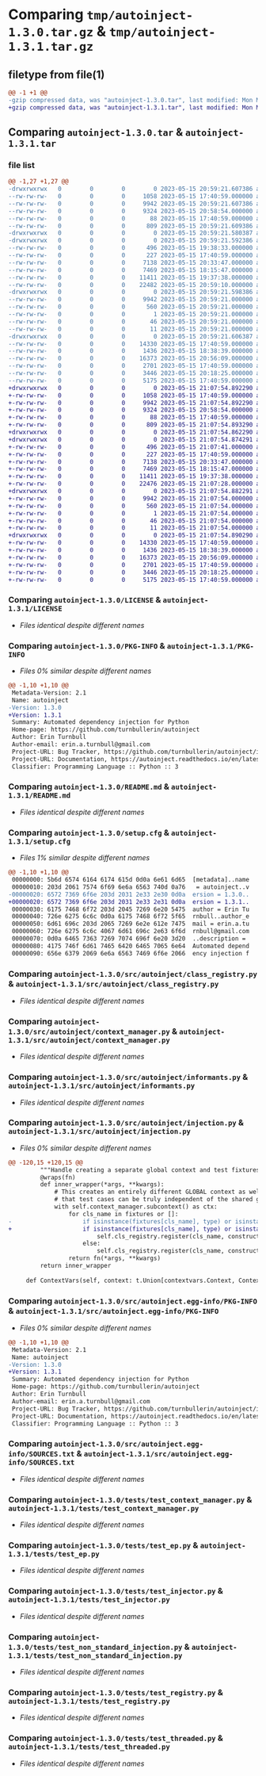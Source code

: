 # Comparing `tmp/autoinject-1.3.0.tar.gz` & `tmp/autoinject-1.3.1.tar.gz`

## filetype from file(1)

```diff
@@ -1 +1 @@
-gzip compressed data, was "autoinject-1.3.0.tar", last modified: Mon May 15 20:59:21 2023, max compression
+gzip compressed data, was "autoinject-1.3.1.tar", last modified: Mon May 15 21:07:54 2023, max compression
```

## Comparing `autoinject-1.3.0.tar` & `autoinject-1.3.1.tar`

### file list

```diff
@@ -1,27 +1,27 @@
-drwxrwxrwx   0        0        0        0 2023-05-15 20:59:21.607386 autoinject-1.3.0/
--rw-rw-rw-   0        0        0     1058 2023-05-15 17:40:59.000000 autoinject-1.3.0/LICENSE
--rw-rw-rw-   0        0        0     9942 2023-05-15 20:59:21.607386 autoinject-1.3.0/PKG-INFO
--rw-rw-rw-   0        0        0     9324 2023-05-15 20:58:54.000000 autoinject-1.3.0/README.md
--rw-rw-rw-   0        0        0       88 2023-05-15 17:40:59.000000 autoinject-1.3.0/pyproject.toml
--rw-rw-rw-   0        0        0      809 2023-05-15 20:59:21.609386 autoinject-1.3.0/setup.cfg
-drwxrwxrwx   0        0        0        0 2023-05-15 20:59:21.580387 autoinject-1.3.0/src/
-drwxrwxrwx   0        0        0        0 2023-05-15 20:59:21.592386 autoinject-1.3.0/src/autoinject/
--rw-rw-rw-   0        0        0      496 2023-05-15 19:38:33.000000 autoinject-1.3.0/src/autoinject/__init__.py
--rw-rw-rw-   0        0        0      227 2023-05-15 17:40:59.000000 autoinject-1.3.0/src/autoinject/_tests.py
--rw-rw-rw-   0        0        0     7138 2023-05-15 20:33:47.000000 autoinject-1.3.0/src/autoinject/class_registry.py
--rw-rw-rw-   0        0        0     7469 2023-05-15 18:15:47.000000 autoinject-1.3.0/src/autoinject/context_manager.py
--rw-rw-rw-   0        0        0    11411 2023-05-15 19:37:38.000000 autoinject-1.3.0/src/autoinject/informants.py
--rw-rw-rw-   0        0        0    22482 2023-05-15 20:59:10.000000 autoinject-1.3.0/src/autoinject/injection.py
-drwxrwxrwx   0        0        0        0 2023-05-15 20:59:21.598386 autoinject-1.3.0/src/autoinject.egg-info/
--rw-rw-rw-   0        0        0     9942 2023-05-15 20:59:21.000000 autoinject-1.3.0/src/autoinject.egg-info/PKG-INFO
--rw-rw-rw-   0        0        0      560 2023-05-15 20:59:21.000000 autoinject-1.3.0/src/autoinject.egg-info/SOURCES.txt
--rw-rw-rw-   0        0        0        1 2023-05-15 20:59:21.000000 autoinject-1.3.0/src/autoinject.egg-info/dependency_links.txt
--rw-rw-rw-   0        0        0       46 2023-05-15 20:59:21.000000 autoinject-1.3.0/src/autoinject.egg-info/requires.txt
--rw-rw-rw-   0        0        0       11 2023-05-15 20:59:21.000000 autoinject-1.3.0/src/autoinject.egg-info/top_level.txt
-drwxrwxrwx   0        0        0        0 2023-05-15 20:59:21.606387 autoinject-1.3.0/tests/
--rw-rw-rw-   0        0        0    14330 2023-05-15 17:40:59.000000 autoinject-1.3.0/tests/test_context_manager.py
--rw-rw-rw-   0        0        0     1436 2023-05-15 18:38:39.000000 autoinject-1.3.0/tests/test_ep.py
--rw-rw-rw-   0        0        0    16373 2023-05-15 20:56:09.000000 autoinject-1.3.0/tests/test_injector.py
--rw-rw-rw-   0        0        0     2701 2023-05-15 17:40:59.000000 autoinject-1.3.0/tests/test_non_standard_injection.py
--rw-rw-rw-   0        0        0     3446 2023-05-15 20:18:25.000000 autoinject-1.3.0/tests/test_registry.py
--rw-rw-rw-   0        0        0     5175 2023-05-15 17:40:59.000000 autoinject-1.3.0/tests/test_threaded.py
+drwxrwxrwx   0        0        0        0 2023-05-15 21:07:54.892290 autoinject-1.3.1/
+-rw-rw-rw-   0        0        0     1058 2023-05-15 17:40:59.000000 autoinject-1.3.1/LICENSE
+-rw-rw-rw-   0        0        0     9942 2023-05-15 21:07:54.892290 autoinject-1.3.1/PKG-INFO
+-rw-rw-rw-   0        0        0     9324 2023-05-15 20:58:54.000000 autoinject-1.3.1/README.md
+-rw-rw-rw-   0        0        0       88 2023-05-15 17:40:59.000000 autoinject-1.3.1/pyproject.toml
+-rw-rw-rw-   0        0        0      809 2023-05-15 21:07:54.893290 autoinject-1.3.1/setup.cfg
+drwxrwxrwx   0        0        0        0 2023-05-15 21:07:54.862290 autoinject-1.3.1/src/
+drwxrwxrwx   0        0        0        0 2023-05-15 21:07:54.874291 autoinject-1.3.1/src/autoinject/
+-rw-rw-rw-   0        0        0      496 2023-05-15 21:07:41.000000 autoinject-1.3.1/src/autoinject/__init__.py
+-rw-rw-rw-   0        0        0      227 2023-05-15 17:40:59.000000 autoinject-1.3.1/src/autoinject/_tests.py
+-rw-rw-rw-   0        0        0     7138 2023-05-15 20:33:47.000000 autoinject-1.3.1/src/autoinject/class_registry.py
+-rw-rw-rw-   0        0        0     7469 2023-05-15 18:15:47.000000 autoinject-1.3.1/src/autoinject/context_manager.py
+-rw-rw-rw-   0        0        0    11411 2023-05-15 19:37:38.000000 autoinject-1.3.1/src/autoinject/informants.py
+-rw-rw-rw-   0        0        0    22476 2023-05-15 21:07:28.000000 autoinject-1.3.1/src/autoinject/injection.py
+drwxrwxrwx   0        0        0        0 2023-05-15 21:07:54.882291 autoinject-1.3.1/src/autoinject.egg-info/
+-rw-rw-rw-   0        0        0     9942 2023-05-15 21:07:54.000000 autoinject-1.3.1/src/autoinject.egg-info/PKG-INFO
+-rw-rw-rw-   0        0        0      560 2023-05-15 21:07:54.000000 autoinject-1.3.1/src/autoinject.egg-info/SOURCES.txt
+-rw-rw-rw-   0        0        0        1 2023-05-15 21:07:54.000000 autoinject-1.3.1/src/autoinject.egg-info/dependency_links.txt
+-rw-rw-rw-   0        0        0       46 2023-05-15 21:07:54.000000 autoinject-1.3.1/src/autoinject.egg-info/requires.txt
+-rw-rw-rw-   0        0        0       11 2023-05-15 21:07:54.000000 autoinject-1.3.1/src/autoinject.egg-info/top_level.txt
+drwxrwxrwx   0        0        0        0 2023-05-15 21:07:54.890290 autoinject-1.3.1/tests/
+-rw-rw-rw-   0        0        0    14330 2023-05-15 17:40:59.000000 autoinject-1.3.1/tests/test_context_manager.py
+-rw-rw-rw-   0        0        0     1436 2023-05-15 18:38:39.000000 autoinject-1.3.1/tests/test_ep.py
+-rw-rw-rw-   0        0        0    16373 2023-05-15 20:56:09.000000 autoinject-1.3.1/tests/test_injector.py
+-rw-rw-rw-   0        0        0     2701 2023-05-15 17:40:59.000000 autoinject-1.3.1/tests/test_non_standard_injection.py
+-rw-rw-rw-   0        0        0     3446 2023-05-15 20:18:25.000000 autoinject-1.3.1/tests/test_registry.py
+-rw-rw-rw-   0        0        0     5175 2023-05-15 17:40:59.000000 autoinject-1.3.1/tests/test_threaded.py
```

### Comparing `autoinject-1.3.0/LICENSE` & `autoinject-1.3.1/LICENSE`

 * *Files identical despite different names*

### Comparing `autoinject-1.3.0/PKG-INFO` & `autoinject-1.3.1/PKG-INFO`

 * *Files 0% similar despite different names*

```diff
@@ -1,10 +1,10 @@
 Metadata-Version: 2.1
 Name: autoinject
-Version: 1.3.0
+Version: 1.3.1
 Summary: Automated dependency injection for Python
 Home-page: https://github.com/turnbullerin/autoinject
 Author: Erin Turnbull
 Author-email: erin.a.turnbull@gmail.com
 Project-URL: Bug Tracker, https://github.com/turnbullerin/autoinject/issues
 Project-URL: Documentation, https://autoinject.readthedocs.io/en/latest/
 Classifier: Programming Language :: Python :: 3
```

### Comparing `autoinject-1.3.0/README.md` & `autoinject-1.3.1/README.md`

 * *Files identical despite different names*

### Comparing `autoinject-1.3.0/setup.cfg` & `autoinject-1.3.1/setup.cfg`

 * *Files 1% similar despite different names*

```diff
@@ -1,10 +1,10 @@
 00000000: 5b6d 6574 6164 6174 615d 0d0a 6e61 6d65  [metadata]..name
 00000010: 203d 2061 7574 6f69 6e6a 6563 740d 0a76   = autoinject..v
-00000020: 6572 7369 6f6e 203d 2031 2e33 2e30 0d0a  ersion = 1.3.0..
+00000020: 6572 7369 6f6e 203d 2031 2e33 2e31 0d0a  ersion = 1.3.1..
 00000030: 6175 7468 6f72 203d 2045 7269 6e20 5475  author = Erin Tu
 00000040: 726e 6275 6c6c 0d0a 6175 7468 6f72 5f65  rnbull..author_e
 00000050: 6d61 696c 203d 2065 7269 6e2e 612e 7475  mail = erin.a.tu
 00000060: 726e 6275 6c6c 4067 6d61 696c 2e63 6f6d  rnbull@gmail.com
 00000070: 0d0a 6465 7363 7269 7074 696f 6e20 3d20  ..description = 
 00000080: 4175 746f 6d61 7465 6420 6465 7065 6e64  Automated depend
 00000090: 656e 6379 2069 6e6a 6563 7469 6f6e 2066  ency injection f
```

### Comparing `autoinject-1.3.0/src/autoinject/class_registry.py` & `autoinject-1.3.1/src/autoinject/class_registry.py`

 * *Files identical despite different names*

### Comparing `autoinject-1.3.0/src/autoinject/context_manager.py` & `autoinject-1.3.1/src/autoinject/context_manager.py`

 * *Files identical despite different names*

### Comparing `autoinject-1.3.0/src/autoinject/informants.py` & `autoinject-1.3.1/src/autoinject/informants.py`

 * *Files identical despite different names*

### Comparing `autoinject-1.3.0/src/autoinject/injection.py` & `autoinject-1.3.1/src/autoinject/injection.py`

 * *Files 0% similar despite different names*

```diff
@@ -120,15 +120,15 @@
         """Handle creating a separate global context and test fixtures"""
         @wraps(fn)
         def inner_wrapper(*args, **kwargs):
             # This creates an entirely different GLOBAL context as well local context, so
             # that test cases can be truly independent of the shared global state.
             with self.context_manager.subcontext() as ctx:
                 for cls_name in fixtures or []:
-                    if isinstance(fixtures[cls_name], type) or isinstance(fixtures[cls_name], str)hon -m:
+                    if isinstance(fixtures[cls_name], type) or isinstance(fixtures[cls_name], str):
                         self.cls_registry.register(cls_name, constructor=fixtures[cls_name], _force_override=True)
                     else:
                         self.cls_registry.register(cls_name, constructor=lambda: fixtures[cls_name], _force_override=True)
                 return fn(*args, **kwargs)
         return inner_wrapper
 
     def ContextVars(self, context: t.Union[contextvars.Context, ContextVarManager, str, None] = "_default", suppress_exit_warning: bool = False):
```

### Comparing `autoinject-1.3.0/src/autoinject.egg-info/PKG-INFO` & `autoinject-1.3.1/src/autoinject.egg-info/PKG-INFO`

 * *Files 0% similar despite different names*

```diff
@@ -1,10 +1,10 @@
 Metadata-Version: 2.1
 Name: autoinject
-Version: 1.3.0
+Version: 1.3.1
 Summary: Automated dependency injection for Python
 Home-page: https://github.com/turnbullerin/autoinject
 Author: Erin Turnbull
 Author-email: erin.a.turnbull@gmail.com
 Project-URL: Bug Tracker, https://github.com/turnbullerin/autoinject/issues
 Project-URL: Documentation, https://autoinject.readthedocs.io/en/latest/
 Classifier: Programming Language :: Python :: 3
```

### Comparing `autoinject-1.3.0/src/autoinject.egg-info/SOURCES.txt` & `autoinject-1.3.1/src/autoinject.egg-info/SOURCES.txt`

 * *Files identical despite different names*

### Comparing `autoinject-1.3.0/tests/test_context_manager.py` & `autoinject-1.3.1/tests/test_context_manager.py`

 * *Files identical despite different names*

### Comparing `autoinject-1.3.0/tests/test_ep.py` & `autoinject-1.3.1/tests/test_ep.py`

 * *Files identical despite different names*

### Comparing `autoinject-1.3.0/tests/test_injector.py` & `autoinject-1.3.1/tests/test_injector.py`

 * *Files identical despite different names*

### Comparing `autoinject-1.3.0/tests/test_non_standard_injection.py` & `autoinject-1.3.1/tests/test_non_standard_injection.py`

 * *Files identical despite different names*

### Comparing `autoinject-1.3.0/tests/test_registry.py` & `autoinject-1.3.1/tests/test_registry.py`

 * *Files identical despite different names*

### Comparing `autoinject-1.3.0/tests/test_threaded.py` & `autoinject-1.3.1/tests/test_threaded.py`

 * *Files identical despite different names*

